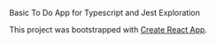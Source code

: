 Basic To Do App for Typescript and Jest Exploration

This project was bootstrapped with [Create React App](https://github.com/facebook/create-react-app).
